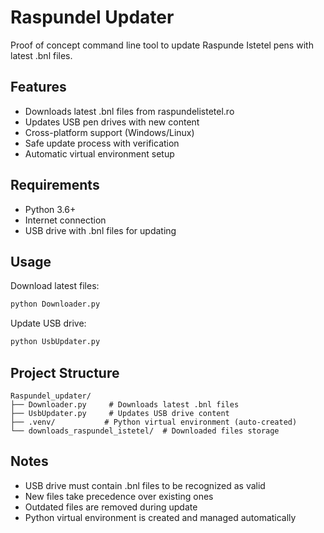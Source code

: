 # Raspundel Updater

Proof of concept command line tool to update Raspunde Istetel pens with latest .bnl files.

## Features

- Downloads latest .bnl files from raspundelistetel.ro
- Updates USB pen drives with new content
- Cross-platform support (Windows/Linux)
- Safe update process with verification
- Automatic virtual environment setup

## Requirements

- Python 3.6+
- Internet connection
- USB drive with .bnl files for updating

## Usage

Download latest files:
```bash
python Downloader.py
```

Update USB drive:
```bash
python UsbUpdater.py
```

## Project Structure

```
Raspundel_updater/
├── Downloader.py     # Downloads latest .bnl files
├── UsbUpdater.py     # Updates USB drive content
├── .venv/           # Python virtual environment (auto-created)
└── downloads_raspundel_istetel/  # Downloaded files storage
```

## Notes

- USB drive must contain .bnl files to be recognized as valid
- New files take precedence over existing ones
- Outdated files are removed during update
- Python virtual environment is created and managed automatically